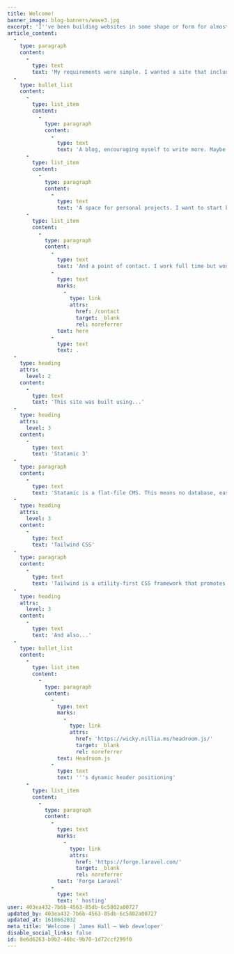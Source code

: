 ```yaml
---
title: Welcome!
banner_image: blog-banners/wave3.jpg
excerpt: 'I''ve been building websites in some shape or form for almost 3 years now and, until recently, I hadn''t built a site of my own. It was always on my to-do list but was forever pushed to the bottom due to other priorities. And then, last November, the UK''s second national lockdown arrived (this time much darker and the days much shorter) and I thought ''What better time than now?''. Five months later – voilà!'
article_content:
  -
    type: paragraph
    content:
      -
        type: text
        text: 'My requirements were simple. I wanted a site that included:'
  -
    type: bullet_list
    content:
      -
        type: list_item
        content:
          -
            type: paragraph
            content:
              -
                type: text
                text: 'A blog, encouraging myself to write more. Maybe about work, maybe about what I got up to last weekend. Anything goes.'
      -
        type: list_item
        content:
          -
            type: paragraph
            content:
              -
                type: text
                text: 'A space for personal projects. I want to start building more mini-projects that focus on learning specific technologies or practicing skills I haven''t yet mastered. This part of the site is hidden for now, but will be shared further down the line.'
      -
        type: list_item
        content:
          -
            type: paragraph
            content:
              -
                type: text
                text: 'And a point of contact. I work full time but would be open to taking on the occasional freelance project, and so this is important. If you want to chat, you can contact me '
              -
                type: text
                marks:
                  -
                    type: link
                    attrs:
                      href: /contact
                      target: _blank
                      rel: noreferrer
                text: here
              -
                type: text
                text: .
  -
    type: heading
    attrs:
      level: 2
    content:
      -
        type: text
        text: 'This site was built using...'
  -
    type: heading
    attrs:
      level: 3
    content:
      -
        type: text
        text: 'Statamic 3'
  -
    type: paragraph
    content:
      -
        type: text
        text: 'Statamic is a flat-file CMS. This means no database, easy deployment and a super lightweight size. Perfect for a simple site of this nature.'
  -
    type: heading
    attrs:
      level: 3
    content:
      -
        type: text
        text: 'Tailwind CSS'
  -
    type: paragraph
    content:
      -
        type: text
        text: 'Tailwind is a utility-first CSS framework that promotes the rapid creation of custom designs through the use of helper classes. With the help of PostCSS, the compiled stylesheets are super efficient and lightweight. '
  -
    type: heading
    attrs:
      level: 3
    content:
      -
        type: text
        text: 'And also...'
  -
    type: bullet_list
    content:
      -
        type: list_item
        content:
          -
            type: paragraph
            content:
              -
                type: text
                marks:
                  -
                    type: link
                    attrs:
                      href: 'https://wicky.nillia.ms/headroom.js/'
                      target: _blank
                      rel: noreferrer
                text: Headroom.js
              -
                type: text
                text: '''s dynamic header positioning'
      -
        type: list_item
        content:
          -
            type: paragraph
            content:
              -
                type: text
                marks:
                  -
                    type: link
                    attrs:
                      href: 'https://forge.laravel.com/'
                      target: _blank
                      rel: noreferrer
                text: 'Forge Laravel'
              -
                type: text
                text: ' hosting'
user: 403ea432-7b6b-4563-85db-6c5802a00727
updated_by: 403ea432-7b6b-4563-85db-6c5802a00727
updated_at: 1618662032
meta_title: 'Welcome | James Hall – Web developer'
disable_social_links: false
id: 8e6d6263-b9b2-46bc-9b70-1d72ccf299f0
---
```

